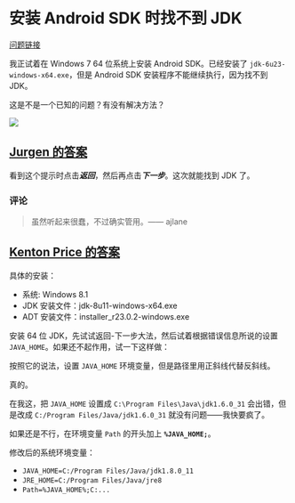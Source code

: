 # 安装 Android SDK 时找不到 JDK

[问题链接](http://stackoverflow.com/questions/4382178/android-sdk-installation-doesnt-find-jdk)

我正试着在 Windows 7 64 位系统上安装 Android SDK。已经安装了 `jdk-6u23-windows-x64.exe`，但是 Android SDK 安装程序不能继续执行，因为找不到 JDK。

这是不是一个已知的问题？有没有解决方法？

![](http://i.stack.imgur.com/pZjuL.jpg)

## [Jurgen 的答案](http://stackoverflow.com/a/5115968/5152089)

看到这个提示时点击***返回***，然后再点击***下一步***。这次就能找到 JDK 了。

### 评论

> 虽然听起来很蠢，不过确实管用。—— ajlane

## [Kenton Price 的答案](http://stackoverflow.com/a/9818884/5152089)

具体的安装：

 - 系统: Windows 8.1
 - JDK 安装文件：jdk-8u11-windows-x64.exe
 - ADT 安装文件：installer_r23.0.2-windows.exe

安装 64 位 JDK，先试试返回-下一步大法，然后试着根据错误信息所说的设置 `JAVA_HOME`。如果还不起作用，试一下这样做：

按照它的说法，设置 `JAVA_HOME` 环境变量，但是路径里用正斜线代替反斜线。

真的。

在我这，把 `JAVA_HOME` 设置成 `C:\Program Files\Java\jdk1.6.0_31` 会出错，但是改成 `C:/Program Files/Java/jdk1.6.0_31` 就没有问题——我快要疯了。

如果还是不行，在环境变量 `Path` 的开头加上 **`%JAVA_HOME;`**。

修改后的系统环境变量：

 - `JAVA_HOME=C:/Program Files/Java/jdk1.8.0_11`
 - `JRE_HOME=C:/Program Files/Java/jre8`
 - `Path=%JAVA_HOME%;C:...`
